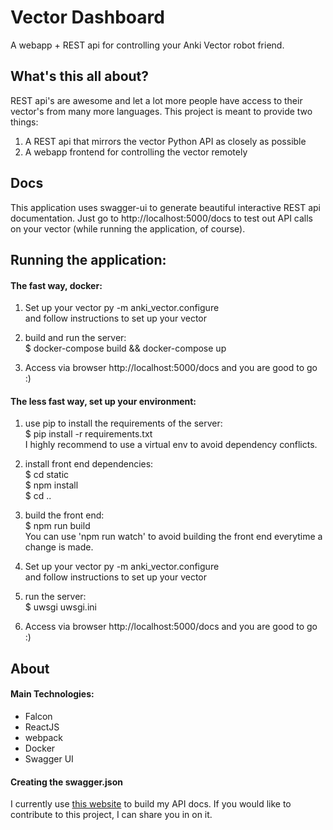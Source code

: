 # Vector Dashboard
A webapp + REST api for controlling your Anki Vector robot friend.

## What's this all about?
REST api's are awesome and let a lot more people have access to their vector's
from many more languages. This project is meant to provide two things:

1) A REST api that mirrors the vector Python API as closely as possible
2) A webapp frontend for controlling the vector remotely

## Docs
This application uses swagger-ui to generate beautiful interactive REST api 
documentation. Just go to http://localhost:5000/docs to test out API calls on
your vector (while running the application, of course).

## Running the application:
#### The fast way, docker:
1) Set up your vector
py -m anki_vector.configure  
and follow instructions to set up your vector

2) build and run the server:  
$ docker-compose build && docker-compose up

3) Access via browser http://localhost:5000/docs and you are good to go :)

#### The less fast way, set up your environment:
1) use pip to install the requirements of the server:  
$ pip install -r requirements.txt  
  I highly recommend to use a virtual env to avoid dependency conflicts.

2) install front end dependencies:  
$ cd static  
$ npm install  
$ cd ..

3) build the front end:  
$ npm run build  
  You can use 'npm run watch' to avoid building the front end everytime a change is made.

4) Set up your vector
py -m anki_vector.configure  
and follow instructions to set up your vector

5) run the server:  
$ uwsgi uwsgi.ini

6) Access via browser http://localhost:5000/docs and you are good to go :)

## About
#### Main Technologies:
* Falcon
* ReactJS
* webpack
* Docker
* Swagger UI

#### Creating the swagger.json
I currently use [this website](https://app.swaggerhub.com) to build my API docs.
If you would like to contribute to this project, I can share you in on it. 